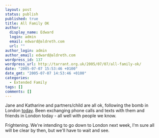 ```yaml
---
layout: post
status: publish
published: true
title: All Family OK
author:
  display_name: Edward
  login: admin
  email: edward@aldreth.com
  url: ""
author_login: admin
author_email: edward@aldreth.com
wordpress_id: 137
wordpress_url: http://tarrant.org.uk/2005/07/07/all-family-ok/
date: "2005-07-07 15:53:46 +0100"
date_gmt: "2005-07-07 14:53:46 +0100"
categories:
  - Extended Family
tags: []
comments: []
---
```


Jane and Katharine and partners/child are all ok, following the bomb in
London [today][1]. Been exchanging phone calls and texts with them and
friends in London today - all well with people we know.

Frightening. We\'re intending to go down to London next week, I\'m sure
all will be clear by then, but we\'ll have to wait and see.



[1]: https://news.bbc.co.uk/1/hi/in_depth/uk/2005/london_explosions/default.stm
